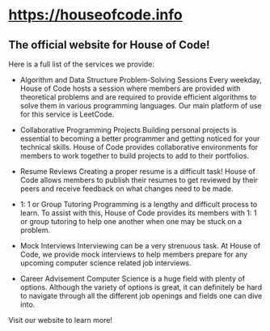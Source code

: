 # https://houseofcode.info

## The official website for House of Code!

Here is a full list of the services we provide:

- Algorithm and Data Structure Problem-Solving Sessions
Every weekday, House of Code hosts a session where members are provided with theoretical problems and are required to provide efficient algorithms to solve them in various programming languages. Our main platform of use for this service is LeetCode.

- Collaborative Programming Projects
Building personal projects is essential to becoming a better programmer and getting noticed for your technical skills. House of Code provides collaborative environments for members to work together to build projects to add to their portfolios.

- Resume Reviews
Creating a proper resume is a difficult task! House of Code allows members to publish their resumes to get reviewed by their peers and receive feedback on what changes need to be made.

- 1: 1 or Group Tutoring
Programming is a lengthy and difficult process to learn. To assist with this, House of Code provides its members with 1: 1 or group tutoring to help one another when one may be stuck on a problem.

- Mock Interviews
Interviewing can be a very strenuous task. At House of Code, we provide mock interviews to help members prepare for any upcoming computer science related job interviews.

- Career Advisement
Computer Science is a huge field with plenty of options. Although the variety of options is great, it can definitely be hard to navigate through all the different job openings and fields one can dive into.

Visit our website to learn more!
